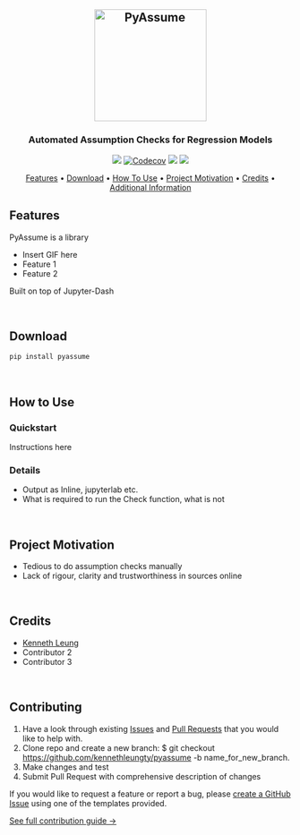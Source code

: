 <h2 align="center"><img src="https://raw.githubusercontent.com/kennethleungty/pyassume/main/media/logo_v1.png" alt="PyAssume" width="200"></h2>
<h3 align="center">Automated Assumption Checks for Regression Models</h3>

<p align="center">
  <a href="https://img.shields.io/badge/Build-Passing-green"><img src="https://img.shields.io/badge/Build-Passing-green?style=for-the-badge"></a>
  <!-- <a href="#"><img alt="GitHub Workflow Status" src="https://img.shields.io/github/workflow/status/kennethleungty/pyassume/main_workflow?style=for-the-badge"></a>  -->
  <a href="#"><img alt="Codecov" src="https://img.shields.io/codecov/c/github/kennethleungty/pyassume?label=CODECOV&style=for-the-badge&token=4RJ4QXIHMH"></a> 
  <a href="#"><img src="https://img.shields.io/badge/Python-v3.7+-blue.svg?style=for-the-badge"></a>
  <a href="https://img.shields.io/badge/License-MIT-blue.svg"><img src="https://img.shields.io/badge/License-MIT-blue.svg?style=for-the-badge"></a>
</p>

<p align="center">
  <a href="#features">Features</a> •
  <a href="#download">Download</a> •
  <a href="#how-to-use">How To Use</a> •
  <a href="#project-motivation">Project Motivation</a> •
  <a href="#credits">Credits</a> •
  <a href="#additional-info">Additional Information</a>
</p>

## Features
PyAssume is a library

- Insert GIF here
- Feature 1
- Feature 2

Built on top of Jupyter-Dash

<br/>

## Download
```bash
pip install pyassume
```
<br/>

## How to Use

### Quickstart
Instructions here
<br/>

### Details
- Output as Inline, jupyterlab etc.
- What is required to run the Check function, what is not
<br/>

## Project Motivation
- Tedious to do assumption checks manually
- Lack of rigour, clarity and trustworthiness in sources online
<br/>

## Credits
- [Kenneth Leung](https://github.com/kennethleungty)
- Contributor 2
- Contributor 3
<br/>

## Contributing
1. Have a look through existing [Issues](https://github.com/kennethleungty/pyassume/issues) and [Pull Requests](https://github.com/kennethleungty/pyassume/pulls) that you would like to help with. 
2. Clone repo and create a new branch: $ git checkout https://github.com/kennethleungty/pyassume -b name_for_new_branch.
3. Make changes and test
4. Submit Pull Request with comprehensive description of changes

If you would like to request a feature or report a bug, please [create a GitHub Issue](https://github.com/kennethleungty/pyassume/issues) using one of the templates provided.

[See full contribution guide →](https://github.com/kennethleungty/pyassume/blob/main/CONTRIBUTING.md)
